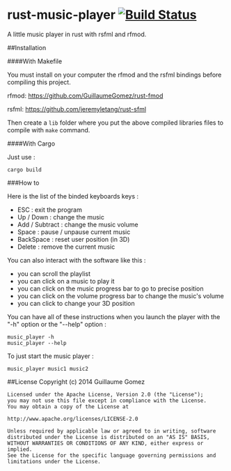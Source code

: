 rust-music-player [![Build Status](https://api.travis-ci.org/GuillaumeGomez/rust-music-player.png?branch=master)](https://travis-ci.org/GuillaumeGomez/rust-music-player)
=================

A little music player in rust with rsfml and rfmod.


##Installation

####With Makefile

You must install on your computer the rfmod and the rsfml bindings before compiling this project.

rfmod: https://github.com/GuillaumeGomez/rust-fmod

rsfml: https://github.com/jeremyletang/rust-sfml

Then create a `lib` folder where you put the above compiled libraries files to compile with `make` command.

####With Cargo

Just use :

```Shell
cargo build
```

###How to

Here is the list of the binded keyboards keys :
 * ESC : exit the program
 * Up / Down : change the music
 * Add / Subtract : change the music volume
 * Space : pause / unpause current music
 * BackSpace : reset user position (in 3D)
 * Delete : remove the current music

You can also interact with the software like this :
 * you can scroll the playlist
 * you can click on a music to play it
 * you can click on the music progress bar to go to precise position
 * you can click on the volume progress bar to change the music's volume
 * you can click to change your 3D position

 You can have all of these instructions when you launch the player with the "-h" option or the "--help" option :

 ```Shell
 music_player -h
 music_player --help
 ```

 To just start the music player :

 ```Shell
 music_player music1 music2
 ```


##License
	Copyright (c) 2014 Guillaume Gomez

	Licensed under the Apache License, Version 2.0 (the "License");
	you may not use this file except in compliance with the License.
	You may obtain a copy of the License at

	http://www.apache.org/licenses/LICENSE-2.0

	Unless required by applicable law or agreed to in writing, software
	distributed under the License is distributed on an "AS IS" BASIS,
	WITHOUT WARRANTIES OR CONDITIONS OF ANY KIND, either express or implied.
	See the License for the specific language governing permissions and
	limitations under the License.
